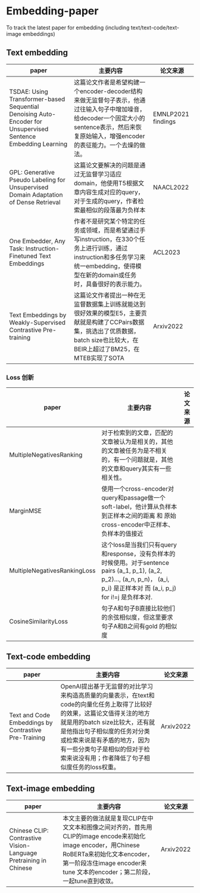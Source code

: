 # Embedding-paper

To track the latest paper for embedding (including text/text-code/text-image embeddings)

## Text embedding

|  paper   | 主要内容  | 论文来源 |
|  ----  | ----  | ---- |
| TSDAE: Using Transformer-based Sequential Denoising Auto-Encoder for Unsupervised Sentence Embedding Learning  | 这篇论文作者是希望构建一个encoder-decoder结构来做无监督句子表示，他通过往输入句子中增加噪音，给decoder一个固定大小的sentence表示，然后来恢复原始输入，增强encoder的表征能力。一个去燥的做法。|EMNLP2021 findings |
| GPL: Generative Pseudo Labeling for Unsupervised Domain Adaptation of Dense Retrieval| 这篇论文要解决的问题是通过无监督学习适应domain，他使用T5根据文章内容生成对应的query，对于生成的query，作者检索最相似的段落最为负样本|NAACL2022|
| One Embedder, Any Task: Instruction-Finetuned Text Embeddings  | 作者不是研究某个特定的任务或领域，而是希望通过手写instruction，在330个任务上进行训练，通过instruction和多任务学习来统一embedding，使得模型在新的domain或任务时，具备很好的表示能力。 |ACL2023 |
| Text Embeddings by Weakly-Supervised Contrastive Pre-training|  这篇论文作者提出一种在无监督数据集上训练就能达到很好效果的模型E5，主要贡献就是构建了CCPairs数据集，挑选出了优质数据，batch size也比较大，在BEIR上超过了BM25，在 MTEB实现了SOTA |Arxiv2022 |

### Loss 创新

|  paper   | 主要内容  | 论文来源 |
|  ----  | ----  | ---- |
| MultipleNegativesRanking | 对于检索到的文章，匹配的文章被认为是相关的，其他的文章被任务为是不相关的，有一个问题就是，其他的文章和query其实有一些相关性。  |  |
| MarginMSE|使用一个cross-encoder对query和passage做一个soft-label，他计算从负样本到正样本之间的距离 和 原始cross-encoder中正样本、负样本的值接近 ||
|MultipleNegativesRankingLoss| 这个loss是当我们只有query和response，没有负样本的时候使用。对于sentence pairs (a_1, p_1), (a_2, p_2)…, (a_n, p_n)， (a_i, p_i) 是正样本对 而 (a_i, p_j) for i!=j 是负样本对.||
|CosineSimilarityLoss| 句子A和句子B直接比较他们的余弦相似度，但这里要求句子A和B之间有gold 的相似度||
## Text-code embedding

|  paper   | 主要内容  | 论文来源 |
|  ----  | ----  | ---- |
|  Text and Code Embeddings by Contrastive Pre-Training | OpenAI提出基于无监督的对比学习来构造高质量的向量表示，在text和code的向量化任务上取得了比较好的效果，这篇论文值得关注的地方就是用的batch size比较大，还有就是他指出句子相似度的任务对分类或检索来说是有矛盾的地方，因为有一些分类句子是相似的但对于检索来说没有用；作者降低了句子相似度任务的loss权重。 | Arxiv2022 |

## Text-image embedding
|  paper   | 主要内容  | 论文来源 |
|  ----  | ----  | ---- |
|  Chinese CLIP: Contrastive Vision-Language Pretraining in Chinese | 本文主要的做法就是复现CLIP在中文文本和图像之间对齐的，首先用CLIP的image encode来初始化image encoder，用Chinese RoBERTa来初始化文本encoder，第一阶段冻住image encoder来tune 文本的encoder；第二阶段，一起tune直到收敛。 | Arxiv2022 |
